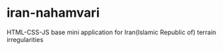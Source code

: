 # iran-nahamvari
HTML-CSS-JS base mini application for Iran(Islamic Republic of) terrain irregularities
